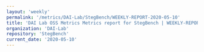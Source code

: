 ```yaml
---
layout: 'weekly'
permalink: '/metrics/DAI-Lab/StegBench/WEEKLY-REPORT-2020-05-10'
title: 'DAI Lab OSS Metrics Metrics report for StegBench | WEEKLY-REPORT-2020-05-10'
organization: 'DAI-Lab'
repository: 'StegBench'
current_date: '2020-05-10'
---
```

